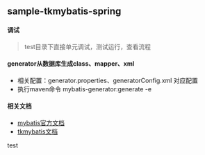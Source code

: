 ## sample-tkmybatis-spring


#### 调试
> test目录下直接单元调试，测试运行，查看流程

#### generator从数据库生成class、mapper、xml
* 相关配置：generator.properties、generatorConfig.xml 对应配置
* 执行maven命令 mybatis-generator:generate -e

#### 相关文档
* [mybatis官方文档](http://www.mybatis.org/mybatis-3/)
* [tkmybatis文档](mapperhelper.github.io)



test
